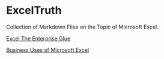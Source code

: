 # ExcelTruth

Collection of Markdown Files on the Topic of Microsoft Excel.

[Excel The Enterprise Glue](./ExcelTheEnterpriseGlue.md)

[Business Uses of Microsoft Excel](BusinessUsesMicrosoftExcel.md)